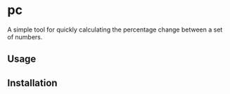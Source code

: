 # pc

A simple tool for quickly calculating the percentage change between a set of numbers.

## Usage

## Installation
